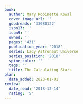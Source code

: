 ```yaml
---
book:
  author: Mary Robinette Kowal
  cover_image_url: ''
  goodreads: '33080122'
  isbn13: ''
  isbn9: ''
  owned: ''
  pages: '431'
  publication_year: '2018'
  series: Lady Astronaut Universe
  series_position: '2018'
  spine_color: ''
  tags: ''
  title: The Calculating Stars
plan:
  date_added: 2023-01-01
review:
  date_read: '2018-12-14'
  rating: '5'
---
```

